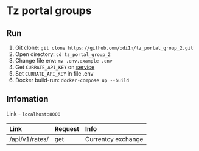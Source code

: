 # Tz portal groups

## Run

1. Git clone: `git clone https://github.com/odi1n/tz_portal_group_2.git`
2. Open directory: `cd tz_portal_group_2`
3. Change file env: `mv .env.example .env`
4. Get `CURRATE_API_KEY` on [service](https://currate.ru/)
5. Set `CURRATE_API_KEY` in file .env
6. Docker build-run: `docker-compose up --build`

## Infomation

Link - `localhost:8000`

|Link|Request|Info|
|:---|:---|:---|
|/api/v1/rates/|get|Currentcy exchange|
